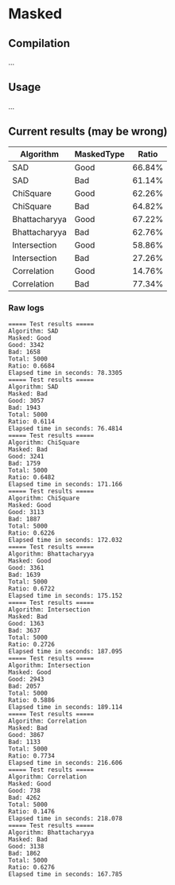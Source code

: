 # Masked

## Compilation

...

## Usage

...

## Current results (may be wrong)

| Algorithm | MaskedType | Ratio |
|-----------|------------|-------|
| SAD | Good | 66.84% |
| SAD | Bad | 61.14% |
| ChiSquare | Good | 62.26% |
| ChiSquare | Bad | 64.82% |
| Bhattacharyya | Good | 67.22% |
| Bhattacharyya | Bad | 62.76% |
| Intersection | Good | 58.86% |
| Intersection | Bad | 27.26% |
| Correlation | Good | 14.76% |
| Correlation | Bad | 77.34% |

### Raw logs
```
===== Test results =====
Algorithm: SAD
Masked: Good
Good: 3342
Bad: 1658
Total: 5000
Ratio: 0.6684
Elapsed time in seconds: 78.3305
===== Test results =====
Algorithm: SAD
Masked: Bad
Good: 3057
Bad: 1943
Total: 5000
Ratio: 0.6114
Elapsed time in seconds: 76.4814
===== Test results =====
Algorithm: ChiSquare
Masked: Bad
Good: 3241
Bad: 1759
Total: 5000
Ratio: 0.6482
Elapsed time in seconds: 171.166
===== Test results =====
Algorithm: ChiSquare
Masked: Good
Good: 3113
Bad: 1887
Total: 5000
Ratio: 0.6226
Elapsed time in seconds: 172.032
===== Test results =====
Algorithm: Bhattacharyya
Masked: Good
Good: 3361
Bad: 1639
Total: 5000
Ratio: 0.6722
Elapsed time in seconds: 175.152
===== Test results =====
Algorithm: Intersection
Masked: Bad
Good: 1363
Bad: 3637
Total: 5000
Ratio: 0.2726
Elapsed time in seconds: 187.095
===== Test results =====
Algorithm: Intersection
Masked: Good
Good: 2943
Bad: 2057
Total: 5000
Ratio: 0.5886
Elapsed time in seconds: 189.114
===== Test results =====
Algorithm: Correlation
Masked: Bad
Good: 3867
Bad: 1133
Total: 5000
Ratio: 0.7734
Elapsed time in seconds: 216.606
===== Test results =====
Algorithm: Correlation
Masked: Good
Good: 738
Bad: 4262
Total: 5000
Ratio: 0.1476
Elapsed time in seconds: 218.078
===== Test results =====
Algorithm: Bhattacharyya
Masked: Bad
Good: 3138
Bad: 1862
Total: 5000
Ratio: 0.6276
Elapsed time in seconds: 167.785
```